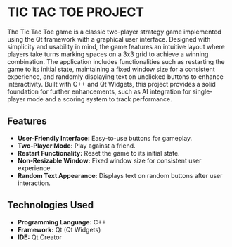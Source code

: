# TIC TAC TOE PROJECT
 The Tic Tac Toe game is a classic two-player strategy game implemented using the Qt framework with a graphical user interface. Designed with simplicity and usability in mind, the game features an intuitive layout where players take turns marking spaces on a 3x3 grid to achieve a winning combination. The application includes functionalities such as restarting the game to its initial state, maintaining a fixed window size for a consistent experience, and randomly displaying text on unclicked buttons to enhance interactivity. Built with C++ and Qt Widgets, this project provides a solid foundation for further enhancements, such as AI integration for single-player mode and a scoring system to track performance.
 
## Features

- **User-Friendly Interface:** Easy-to-use buttons for gameplay.
- **Two-Player Mode:** Play against a friend.
- **Restart Functionality:** Reset the game to its initial state.
- **Non-Resizable Window:** Fixed window size for consistent user experience.
- **Random Text Appearance:** Displays text on random buttons after user interaction.

## Technologies Used

- **Programming Language:** C++
- **Framework:** Qt (Qt Widgets)
- **IDE:** Qt Creator
